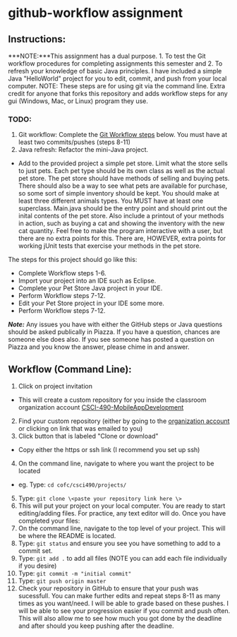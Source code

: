 # github-workflow assignment

## Instructions:
***NOTE:***This assignment has a dual purpose. 1. To test the Git workflow procedures for completing assignments this semester and 2. To refresh your knowledge of basic Java principles. I have included a simple Java "HelloWorld" project for you to edit, commit, and push from your local computer. NOTE: These steps are for using git via the command line. Extra credit for anyone that forks this repository and adds workflow steps for any gui (Windows, Mac, or Linux) program they use.

### TODO:
1. Git workflow: Complete the [Git Workflow steps](#workflow) below. You must have at least two commits/pushes (steps 8-11)
2. Java refresh: Refactor the mini-Java project. 
 * Add to the provided project a simple pet store. Limit what the store sells to just pets. Each pet type should be its own class as well as the actual pet store. The pet store should have methods of selling and buying pets. There should also be a way to see what pets are available for purchase, so some sort of simple inventory should be kept. You should make at least three different animals types. You MUST have at least one superclass. Main.java should be the entry point and should print out the inital contents of the pet store. Also include a printout of your methods in action, such as buying a cat and showing the inventory with the new cat quantity. Feel free to make the program interactive with a user, but there are no extra points for this. There are, HOWEVER, extra points for working jUnit tests that exercise your methods in the pet store.
 
 The steps for this project should go like this:
  * Complete Workflow steps 1-6.
  * Import your project into an IDE such as Eclipse.
  * Complete your Pet Store Java project in your IDE.
  * Perform Workflow steps 7-12.
  * Edit your Pet Store project in your IDE some more.
  * Perform Workflow steps 7-12.
 
 ***Note:*** Any issues you have with either the GitHub steps or Java questions should be asked publically in Piazza. If you have a question, chances are someone else does also. If you see someone has posted a question on Piazza and you know the answer, please chime in and answer. 

## Workflow (Command Line):
1. Click on project invitation
  * This will create a custom repository for you inside the classroom organization account [CSCI-490-MobileAppDevelopment](https://github.com/CSCI-490-MobileAppDevelopment)
2. Find your custom repository (either by going to the [organization account](https://github.com/CSCI-490-MobileAppDevelopment) or clicking on link that was emailed to you)
3. Click button that is labeled "Clone or download"
  * Copy either the https or ssh link (I recommend you set up ssh)
4. On the command line, navigate to where you want the project to be located
  * eg. Type: `cd cofc/csci490/projects/`
5. Type: `git clone \<paste your repository link here \>`
6. This will put your project on your local computer. You are ready to start editing/adding files. For practice, any text editor will do. Once you have completed your files:
7. On the command line, navigate to the top level of your project. This will be where the README is located.
8. Type: `git status` and ensure you see you have something to add to a commit set.
9. Type: `git add .` to add all files (NOTE you can add each file individually if you desire)
10. Type: `git commit -m "initial commit"`
11. Type: `git push origin master`
12. Check your repository in GitHub to ensure that your push was sucessfull. You can make further edits and repeat steps 8-11 as many times as you want/need. I will be able to grade based on these pushes. I will be able to see your progression easier if you commit and push often. This will also allow me to see how much you got done by the deadline and after should you keep pushing after the deadline.
